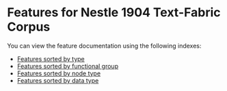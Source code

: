 # Features for Nestle 1904 Text-Fabric Corpus <a name="start"></a>

You can view the feature documentation using the following indexes:
* [Features sorted by type](featuresbyfeaturetype.md#start)
* [Features sorted by functional group](featuresbygroup.md#start)
* [Features sorted by node type](featuresbynodetype.md#start)
* [Features sorted by data type](featuresbydatatype.md#start)

